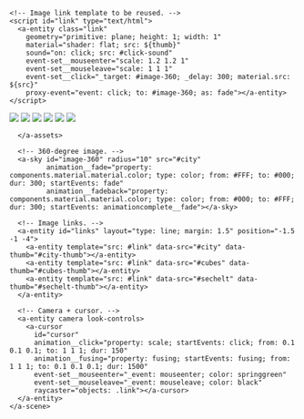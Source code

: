 <!DOCTYPE html>
<html>
  <head>
    <meta charset="utf-8">
    <title>360&deg; Image Gallery</title>
    <meta name="description" content="360&deg; Image Gallery - A-Frame">
    <!-- If running this example without a local copy of A-Frame, replace this next line with:
    <script src="https://aframe.io/releases/<release_number>/aframe.min.js"></script>
    -->
    <script src="https://aframe.io/releases/1.5.0/aframe.min.js"></script>
    <script src="https://unpkg.com/aframe-template-component@3.x.x/dist/aframe-template-component.min.js"></script>
    <script src="https://unpkg.com/aframe-layout-component@4.x.x/dist/aframe-layout-component.min.js"></script>
    <script src="https://unpkg.com/aframe-event-set-component@5.x.x/dist/aframe-event-set-component.min.js"></script>
    <script src="https://unpkg.com/aframe-proxy-event-component@2.1.0/dist/aframe-proxy-event-component.min.js"></script>
    
    <!-- Image link template to be reused. -->
    <script id="link" type="text/html">
      <a-entity class="link"
        geometry="primitive: plane; height: 1; width: 1"
        material="shader: flat; src: ${thumb}"
        sound="on: click; src: #click-sound"
        event-set__mouseenter="scale: 1.2 1.2 1"
        event-set__mouseleave="scale: 1 1 1"
        event-set__click="_target: #image-360; _delay: 300; material.src: ${src}"
        proxy-event="event: click; to: #image-360; as: fade"></a-entity>
    </script>
  </head>
  <body>
    <a-scene>
      <a-assets>
        <img id="city" crossorigin="anonymous" src="G4.jpg">
        <img id="city-thumb" crossorigin="anonymous" src="https://cdn.aframe.io/360-image-gallery-boilerplate/img/thumb-city.jpg">
        <img id="cubes-thumb" crossorigin="anonymous" src="https://cdn.aframe.io/360-image-gallery-boilerplate/img/thumb-cubes.jpg">
        <img id="sechelt-thumb" crossorigin="anonymous" src="https://cdn.aframe.io/360-image-gallery-boilerplate/img/thumb-sechelt.jpg">
        <audio id="click-sound" crossorigin="anonymous" src="https://cdn.aframe.io/360-image-gallery-boilerplate/audio/click.ogg"></audio>
        <img id="cubes" crossorigin="anonymous" src="G3.jpg">
        <img id="sechelt" crossorigin="anonymous" src="G7.jpg">

      </a-assets>

      <!-- 360-degree image. -->
      <a-sky id="image-360" radius="10" src="#city"
             animation__fade="property: components.material.material.color; type: color; from: #FFF; to: #000; dur: 300; startEvents: fade"
             animation__fadeback="property: components.material.material.color; type: color; from: #000; to: #FFF; dur: 300; startEvents: animationcomplete__fade"></a-sky>

      <!-- Image links. -->
      <a-entity id="links" layout="type: line; margin: 1.5" position="-1.5 -1 -4">
        <a-entity template="src: #link" data-src="#city" data-thumb="#city-thumb"></a-entity>
        <a-entity template="src: #link" data-src="#cubes" data-thumb="#cubes-thumb"></a-entity>
        <a-entity template="src: #link" data-src="#sechelt" data-thumb="#sechelt-thumb"></a-entity>
      </a-entity>

      <!-- Camera + cursor. -->
      <a-entity camera look-controls>
        <a-cursor
          id="cursor"
          animation__click="property: scale; startEvents: click; from: 0.1 0.1 0.1; to: 1 1 1; dur: 150"
          animation__fusing="property: fusing; startEvents: fusing; from: 1 1 1; to: 0.1 0.1 0.1; dur: 1500"
          event-set__mouseenter="_event: mouseenter; color: springgreen"
          event-set__mouseleave="_event: mouseleave; color: black"
          raycaster="objects: .link"></a-cursor>
      </a-entity>
    </a-scene>
  </body>
</html>

